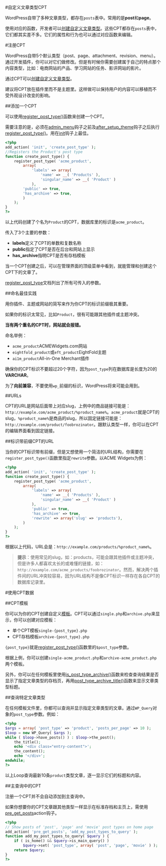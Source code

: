 #自定义文章类型CPT

WordPress自带了多种文章类型，都存在`posts`表中。常用的是**post**和**page**。

使用对应的函数，开发者可以[创建自定义文章类型](https://developer.wordpress.org/plugin/custom-post-types-and-taxonomies/registering-custom-post-types/)。这些CPT都存在`posts`表中，它们都其实差不多。它们的属性和行为也可以通过对应函数来编辑。



#注册CPT

WordPress自带5个默认类型（post、page、attachment、revision、menu）。通过开发插件，你可以对它们做修改。但是有时候你需要创建属于自己的特点那个内容类型，比如：电商网站的产品、学习网站的任务、影评网站的影片。

通过CPT可以[创建自定义文章类型](https://developer.wordpress.org/plugin/custom-post-types-and-taxonomies/registering-custom-post-types/)。

建议将CPT放在插件里而不是主题里。这样做可以保持用户的内容可以移植而不受外观设计改变的影响。


##添加一个CPT

可以使用[register_post_type()](https://developer.wordpress.org/reference/functions/register_post_type/)函数来创建一个CPT。

需要注意的是，必须在[admin_menu](https://developer.wordpress.org/reference/hooks/admin_menu/)钩子之前及[after_setup_theme](https://developer.wordpress.org/reference/hooks/after_setup_theme/)钩子之后执行[register_post_type()](https://developer.wordpress.org/reference/functions/register_post_type/)。用在[init](https://developer.wordpress.org/reference/hooks/init/)钩子上最佳。

```php
<?php
add_action( 'init', 'create_post_type' );
//Registers the Product's post type
function create_post_type() {
    register_post_type( 'acme_product',
        array(
            'labels' => array(
                'name' => __( 'Products' ),
                'singular_name' => __( 'Product' )
            ),
        'public' => true,
        'has_archive' => true,
        )
    );
}
?>
```

以上代码创建了个名为`Product`的CPT，数据库里的标识是`acme_product`。

传入了3个主要的参数：

- **labels**定义了CPT的单数和复数名称
- **public**指定了CPT是否在后台和网站上显示
- **has_archive**指明CPT是否有存档模板

当一个CPT创建之后，可以在管理界面的顶级菜单中看到，就能管理和创建这个CPT下的文章了。

[register_post_type](https://developer.wordpress.org/reference/functions/register_post_type/)文档列出了所有可传入的参数。


##命名最佳实践

用你插件、主题或网站的简写来作为你CPT的标识前缀极其重要。

如果你的标识太常见，比如`Product`，很有可能跟其他插件或主题冲突。

**当有两个重名的CPT时，网站就会报错。**

命名举例：

- `acme_product`ACMEWidgets.com网站
- `eightfold_product`或`eft_product`EightFold主题
- `ai1m_product`All-in-One Merchant插件

确保你的CPT标识不要超过20个字符，因为`post_type`列在数据库是长度为20的**VARCHAR**。

为了**向前兼容**，不要使用`wp_`前缀的标识，WordPress将来可能会用到。


##URLs

CPT的URL是网站后面带上对应slug，上例中的商品链接可能是：`http://example.com/acme_product/%product_name%`。`acme_product`就是CPT的slug，`%product_name%`是商品的slug，所以固定链接可能是：`http://example.com/product/foobrozinator`。跟默认类型一样，你可以在CPT的编辑界面看到固定链接。


##标识带前缀CPT的URL

当你的CPT标识带有前缀，但是又想使用一个简洁的URL结构，你需要在`register_post_type()`函数里指定`rewrite`参数。以ACME Widgets为例：

```php
<?php
add_action( 'init', 'create_post_type' );
function create_post_type() {
    register_post_type( 'acme_product',
        array(
            'labels' => array(
                'name' => __( 'Products' ),
                'singular_name' => __( 'Product' )
            ),
            'public' => true,
            'has_archive' => true,
            'rewrite' => array('slug' => 'products'),
        )
    );
}
?>
```

根据以上代码，URL会是：`http://example.com/products/%product_name%`。

>**提示**：使用常见的slug，如：products，可能会跟其他插件或主题冲突，但是许多人都喜欢太长的或难懂的链接，如：`http://example.com/acme_products/foobrozinator`。然而，解决两个插件间的URL冲突较容易，因为URL结构不是像CPT标识一样存在各自CPT的数据库记录里。




#使用CPT数据


##CPT模板

你可以为你的CPT创建自定义[模板](https://make.wordpress.org/docs/theme-developer-handbook/theme-basics/theme-files/)。CPT可以通过`single.php`和`archive.php`来显示，你可以创建对应模板：

- 单个CPT模板`single-{post_type}.php`
- CPT存档模板`archive-{post_type}.php`

`{post_type}`就是[register_post_type()](https://developer.wordpress.org/reference/functions/register_post_type/)函数里的`$post_type`参数。

根据上例，你可以创建`single-acme_product.php`和`archive-acme_product.php`两个模板。

另外，你可以在任何模板里使用[is_post_type_archive()](https://developer.wordpress.org/reference/functions/is_post_type_archive/)函数来检查查询结果是否显示了指定文章类型的存档页，再用[post_type_archive_title()](https://developer.wordpress.org/reference/functions/post_type_archive_title/)函数来显示文章类型标题。


##查询特定文章类型

在任何模板文件里，你都可以查询并显示指定文章类型的文章。通过`WP_Query`对象的`post_type`参数。例如：

```php
<?php
$args = array( 'post_type' => 'product', 'posts_per_page' => 10 );
$loop = new WP_Query( $args );
while ( $loop->have_posts() ) : $loop->the_post();
    the_title();
    echo '<div class="entry-content">';
    the_content();
    echo '</div>';
endwhile;
?>
```

以上Loop查询最新10条`product`类型文章，逐一显示它们的标题和内容。


##主查询中的CPT

注册一个CPT并不会自动添加到主查询中。

如果你想要你的CPT文章跟其他类型一样显示在标准存档和主页上，需使用[pre_get_posts](https://developer.wordpress.org/reference/hooks/pre_get_posts/)action钩子。

```php
<?php
// Show posts of 'post', 'page' and 'movie' post types on home page
add_action( 'pre_get_posts', 'add_my_post_types_to_query' );
function add_my_post_types_to_query( $query ) {
    if ( is_home() && $query->is_main_query() )
        $query->set( 'post_type', array( 'post', 'page', 'movie' ) );
    return $query;
}
?>
```